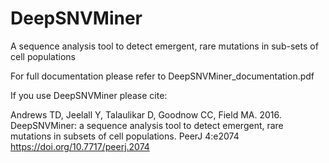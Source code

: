 # DeepSNVMiner
A sequence analysis tool to detect emergent, rare mutations in sub-sets of cell populations

For full documentation please refer to DeepSNVMiner_documentation.pdf

If you use DeepSNVMiner please cite:

Andrews TD, Jeelall Y, Talaulikar D, Goodnow CC, Field MA. 2016. DeepSNVMiner: a sequence analysis tool to detect emergent, rare mutations in subsets of cell populations. PeerJ 4:e2074 https://doi.org/10.7717/peerj.2074

